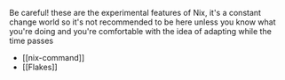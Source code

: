 Be careful! these are the experimental features of Nix, it's a constant change world so it's not recommended to be here unless you know what you're doing and you're comfortable with the idea of adapting while the time passes
- [[nix-command]]
- [[Flakes]]